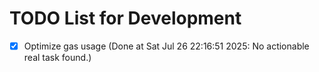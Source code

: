 # TODO List for Development

- [x] Optimize gas usage  (Done at Sat Jul 26 22:16:51 2025: No actionable real task found.)